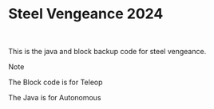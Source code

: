 # Steel Vengeance 2024

<br>

This is the java and block backup code for steel vengeance.
<br>

> [!NOTE]  
> The Block code is for Teleop
> 
> The Java is for Autonomous

